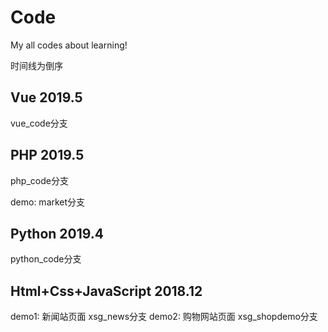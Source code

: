 # Code

My all codes about learning!

时间线为倒序

## Vue 2019.5

vue_code分支

## PHP 2019.5

php_code分支

demo: market分支

## Python 2019.4

python_code分支

## Html+Css+JavaScript 2018.12

demo1: 新闻站页面 xsg_news分支
demo2: 购物网站页面 xsg_shopdemo分支
